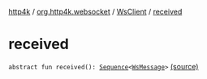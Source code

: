 [http4k](../../index.md) / [org.http4k.websocket](../index.md) / [WsClient](index.md) / [received](./received.md)

# received

`abstract fun received(): `[`Sequence`](https://kotlinlang.org/api/latest/jvm/stdlib/kotlin.sequences/-sequence/index.html)`<`[`WsMessage`](../-ws-message/index.md)`>` [(source)](https://github.com/http4k/http4k/blob/master/http4k-core/src/main/kotlin/org/http4k/websocket/WsClient.kt#L4)